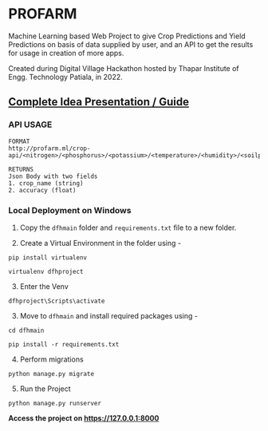 # PROFARM
Machine Learning based Web Project to give Crop Predictions and Yield Predictions on basis of data supplied by user, and an API to get the results for usage in creation of more apps. 

Created during Digital Village Hackathon hosted by Thapar Institute of Engg. Technology Patiala, in 2022.

## [Complete Idea Presentation / Guide](https://drive.google.com/file/d/1QqNy5aPv9-BKmHkf6QdpnxvkOccBM--B/view?usp=sharing)

<!-- ### [Use it Live | Profarm.ml](http://profarm.ml)
The project is deployed on a VM by Google Cloud Platform. The VM is an `8-Core 32GB RAM` Windows Server 2022 based machine, capable of handling heavy loads incase the usage increases. The VM is scalable and specifications can be increased as per requirement. 
 -->

### API USAGE
```
FORMAT
http://profarm.ml/crop-api/<nitrogen>/<phosphorus>/<potassium>/<temperature>/<humidity>/<soilph>/<rainfall>/

RETURNS
Json Body with two fields 
1. crop_name (string)
2. accuracy (float)
```

### Local Deployment on Windows

1. Copy the `dfhmain` folder and `requirements.txt` file to a new folder.

2. Create a Virtual Environment in the folder using - 
```
pip install virtualenv

virtualenv dfhproject
```

3. Enter the Venv
```
dfhproject\Scripts\activate
```

3. Move to `dfhmain` and install required packages using -
```
cd dfhmain

pip install -r requirements.txt
```

4. Perform migrations
```
python manage.py migrate
```

5. Run the Project
```
python manage.py runserver
```

**Access the project on https://127.0.0.1:8000**
